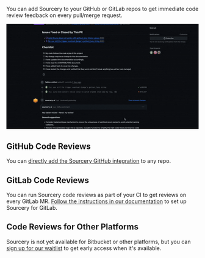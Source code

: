 You can add Sourcery to your GitHub or GitLab repos to get immediate code review feedback on every pull/merge request.

![Sourcery Code Reviews](Sourcery_Code_Review.gif)

## GitHub Code Reviews
You can [directly add the Sourcery GitHub integration](https://github.com/apps/sourcery-ai/installations/new ) to any repo.


## GitLab Code Reviews
You can run Sourcery code reviews as part of your CI to get reviews on every GitLab MR. [Follow the instructions in our documentation](https://docs.sourcery.ai/Code-Review/Getting-Started/GitLab/) to set up Sourcery for GitLab.

## Code Reviews for Other Platforms
Sourcery is not yet available for Bitbucket or other platforms, but you can [sign up for our waitlist](https://research.typeform.com/to/GoVM9jYf) to get early access when it's available. 